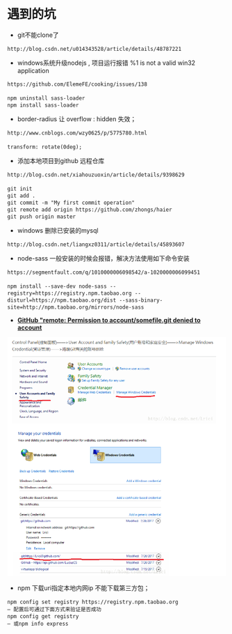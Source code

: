 # 遇到的坑

* git不能clone了

```
http://blog.csdn.net/u014343528/article/details/48787221
```

* windows系统升级nodejs , 项目运行报错 %1 is not a valid win32 application

```
https://github.com/ElemeFE/cooking/issues/138

npm uninstall sass-loader
npm install sass-loader
```

* border-radius 让 overflow : hidden 失效；

```
http://www.cnblogs.com/wzy0625/p/5775780.html

transform: rotate(0deg);
```

* 添加本地项目到github 远程仓库

```
http://blog.csdn.net/xiahouzuoxin/article/details/9398629

git init                
git add .             
git commit -m "My first commit operation" 
git remote add origin https://github.com/zhongs/haier
git push origin master
```

* windows 删除已安装的mysql

```
http://blog.csdn.net/liangxz0311/article/details/45893607
```

* node-sass 一般安装的时候会报错，解决方法使用如下命令安装

```
https://segmentfault.com/q/1010000006098542/a-1020000006099451

npm install --save-dev node-sass --registry=https://registry.npm.taobao.org --disturl=https://npm.taobao.org/dist --sass-binary-site=http://npm.taobao.org/mirrors/node-sass
```

* ****[**GitHub "remote: Permission to account/somefile.git denied to account**](http://blog.csdn.net/Lrici/article/details/76169327)****

![](.gitbook/assets/q.png)

* npm 下载uri指定本地内网ip 不能下载第三方包；

```
npm config set registry https://registry.npm.taobao.org 
– 配置后可通过下面方式来验证是否成功 
npm config get registry 
– 或npm info express
```
